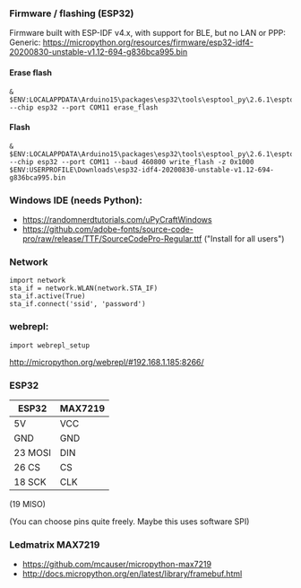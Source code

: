 ### Firmware / flashing (ESP32)
Firmware built with ESP-IDF v4.x, with support for BLE, but no LAN or PPP:
Generic: https://micropython.org/resources/firmware/esp32-idf4-20200830-unstable-v1.12-694-g836bca995.bin
#### Erase flash
```
& $ENV:LOCALAPPDATA\Arduino15\packages\esp32\tools\esptool_py\2.6.1\esptool.exe --chip esp32 --port COM11 erase_flash
```
#### Flash
```
& $ENV:LOCALAPPDATA\Arduino15\packages\esp32\tools\esptool_py\2.6.1\esptool.exe --chip esp32 --port COM11 --baud 460800 write_flash -z 0x1000 $ENV:USERPROFILE\Downloads\esp32-idf4-20200830-unstable-v1.12-694-g836bca995.bin
```
### Windows IDE (needs Python):
- https://randomnerdtutorials.com/uPyCraftWindows
- https://github.com/adobe-fonts/source-code-pro/raw/release/TTF/SourceCodePro-Regular.ttf ("Install for all users")

### Network
```
import network
sta_if = network.WLAN(network.STA_IF)
sta_if.active(True)
sta_if.connect('ssid', 'password')
```
### webrepl:
```
import webrepl_setup
```
http://micropython.org/webrepl/#192.168.1.185:8266/

### ESP32
ESP32 | MAX7219
--- | ---
5V | VCC
GND	| GND
23 MOSI	| DIN
26 CS	| CS
18 SCK | CLK
(19 MISO)

(You can choose pins quite freely. Maybe this uses software SPI)

### Ledmatrix MAX7219
- https://github.com/mcauser/micropython-max7219
- http://docs.micropython.org/en/latest/library/framebuf.html

